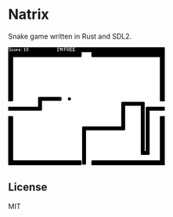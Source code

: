 # Natrix

Snake game written in Rust and SDL2.

![Screenshot](screenshot.png?raw=true)

## License

MIT
